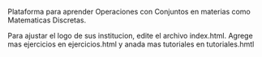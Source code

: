 Plataforma para aprender Operaciones con Conjuntos en materias como Matematicas Discretas.

Para ajustar el logo de sus institucion, edite el archivo index.html.
Agrege mas ejercicios en ejercicios.html
y anada mas tutoriales en tutoriales.hmtl